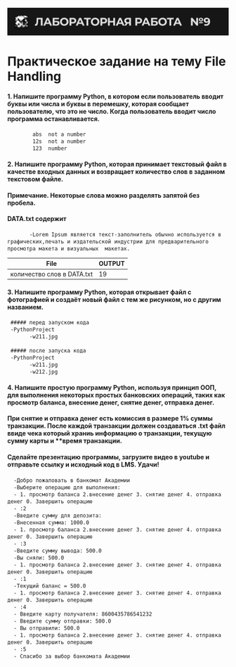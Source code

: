 ![alt MATE Programming Lab](https://github.com/MATE-Programming/Lab_logo/blob/main/lab_9.svg?raw=true)
# Практическое задание на тему File Handling


#### 1. Напишите программу Python, в котором если пользователь вводит буквы или числа и буквы в перемешку, которая сообщает пользователю, что это не число. Когда пользователь вводит число программа останавливается.

            abs  not a number 
            12s  not a number 
            123  number 

#### 2. Напишите программу Python, которая принимает текстовый файл в качестве входных данных и возвращает количество слов в заданном текстовом файле.
#### Примечание. Некоторые слова можно разделять запятой без пробела.

#### DATA.txt содержит
           -Lorem Ipsum является текст-заполнитель обычно используется в графических,печать и издательской индустрии для предварительного просмотра макета и визуальных  макетах.

| File | OUTPUT |
|   ---   | --- |
| количество слов в DATA.txt | 19 |


#### 3. Напишите программу Python, которая открывает файл с фотографией и создаёт новый файл с тем же рисунком, но с другим названием.
     ##### перед запуском кода
     -PythonProject
           -w211.jpg
           
     ##### после запуска кода
     -PythonProject
           -w211.jpg
           -w212.jpg
          
                    


#### 4. Напишите простую программу Python, используя принцип ООП, для выполнения некоторых простых банковских операций, таких как просмотр баланса, внесение денег, снятие денег, отправка денег. 
#### При снятие и отправка денег есть комиссия в размере 1% суммы транзакции. После каждой транзакции должен создаваться .txt файл ввиде чека который храниь информацию о транзакции, текущую сумму карты и **время транзакции. 
#### Сделайте презентацию программы, загрузите видео в youtube и отправьте ссылку и исходный код в LMS. Удачи!

      -Добро пожаловать в банкомат Академии
      -Выберите операцию для выполнения:
      - 1. просмотр баланса 2.внесение денег 3. снятие денег 4. отправка денег 0. Завершить операцию
      - :2 
      -Введите сумму для депозита:
      -Внесенная сумма: 1000.0
      - 1. просмотр баланса 2.внесение денег 3. снятие денег 4. отправка денег 0. Завершить операцию
      - :3
      -Введите сумму вывода: 500.0
      -Вы сняли: 500.0
      - 1. просмотр баланса 2.внесение денег 3. снятие денег 4. отправка денег 0. Завершить операцию
      - :1
      -Текущий баланс = 500.0
      - 1. просмотр баланса 2.внесение денег 3. снятие денег 4. отправка денег 0. Завершить операцию
      - :4
      - Введите карту получателя: 8600435786541232
      - Введите сумму отправки: 500.0
      - Вы отправили: 500.0
      - 1. просмотр баланса 2.внесение денег 3. снятие денег 4. отправка денег 0. Завершить операцию
      - :5
      - Спасибо за выбор банкомата Академии
      
      
